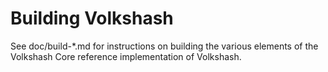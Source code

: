 Building Volkshash
=============

See doc/build-*.md for instructions on building the various
elements of the Volkshash Core reference implementation of Volkshash.
